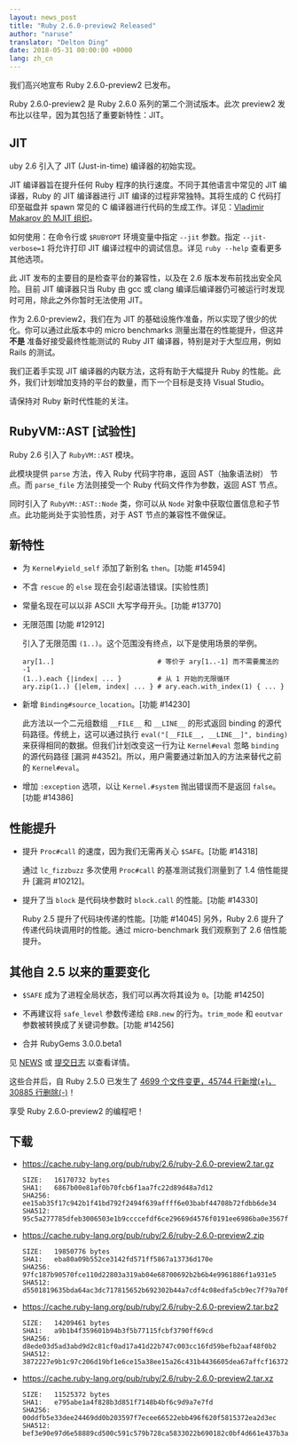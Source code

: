 ```yaml
---
layout: news_post
title: "Ruby 2.6.0-preview2 Released"
author: "naruse"
translator: "Delton Ding"
date: 2018-05-31 00:00:00 +0000
lang: zh_cn
---
```


我们高兴地宣布 Ruby 2.6.0-preview2 已发布。

Ruby 2.6.0-preview2 是 Ruby 2.6.0 系列的第二个测试版本。此次 preview2 发布比以往早，因为其包括了重要新特性：JIT。

## JIT

uby 2.6 引入了 JIT (Just-in-time) 编译器的初始实现。

JIT 编译器旨在提升任何 Ruby 程序的执行速度。不同于其他语言中常见的 JIT 编译器，Ruby 的 JIT 编译器进行 JIT 编译的过程非常独特。其将生成的 C 代码打印至磁盘并 spawn 常见的 C 编译器进行代码的生成工作。详见：[Vladimir Makarov 的 MJIT 组织](https://github.com/vnmakarov/ruby/tree/rtl_mjit_branch#mjit-organization)。

如何使用：在命令行或 `$RUBYOPT` 环境变量中指定 `--jit` 参数。指定 `--jit-verbose=1` 将允许打印 JIT 编译过程中的调试信息。详见 `ruby --help` 查看更多其他选项。

此 JIT 发布的主要目的是检查平台的兼容性，以及在 2.6 版本发布前找出安全风险。目前 JIT 编译器只当 Ruby 由 gcc 或 clang 编译后编译器仍可被运行时发现时可用，除此之外你暂时无法使用 JIT。

作为 2.6.0-preview2，我们在为 JIT 的基础设施作准备，所以实现了很少的优化。你可以通过此版本中的 micro benchmarks 测量出潜在的性能提升，但这并 **不是** 准备好接受最终性能测试的 Ruby JIT 编译器，特别是对于大型应用，例如 Rails 的测试。

我们正着手实现 JIT 编译器的内联方法，这将有助于大幅提升 Ruby 的性能。此外，我们计划增加支持的平台的数量，而下一个目标是支持 Visual Studio。

请保持对 Ruby 新时代性能的关注。

## RubyVM::AST [试验性]

Ruby 2.6 引入了 `RubyVM::AST` 模块。

此模块提供 `parse` 方法，传入 Ruby 代码字符串，返回 AST（抽象语法树） 节点。而 `parse_file` 方法则接受一个 Ruby 代码文件作为参数，返回 AST 节点。

同时引入了 `RubyVM::AST::Node` 类，你可以从 `Node` 对象中获取位置信息和子节点。此功能尚处于实验性质，对于 AST 节点的兼容性不做保证。

## 新特性

* 为 `Kernel#yield_self` 添加了新别名 `then`。[功能 #14594]

* 不含 `rescue` 的 `else` 现在会引起语法错误。[实验性质]

* 常量名现在可以以非 ASCII 大写字母开头。[功能 #13770]

* 无限范围 [功能 #12912]

  引入了无限范围 `(1..)`。这个范围没有终点，以下是使用场景的举例。

      ary[1..]                          # 等价于 ary[1..-1] 而不需要魔法的 -1
      (1..).each {|index| ... }         # 从 1 开始的无限循环
      ary.zip(1..) {|elem, index| ... } # ary.each.with_index(1) { ... }

* 新增 `Binding#source_location`。[功能 #14230]

  此方法以一个二元组数组 `__FILE__` 和 `__LINE__` 的形式返回 binding 的源代码路径。传统上，这可以通过执行 `eval("[__FILE__, __LINE__]", binding)` 来获得相同的数据。但我们计划改变这一行为让 `Kernel#eval` 忽略 `binding` 的源代码路径 [漏洞 #4352]。所以，用户需要通过新加入的方法来替代之前的 `Kernel#eval`。

* 增加 `:exception` 选项，以让 `Kernel.#system` 抛出错误而不是返回 `false`。[功能 #14386]

## 性能提升

* 提升 `Proc#call` 的速度，因为我们无需再关心 `$SAFE`。[功能 #14318]

  通过 `lc_fizzbuzz` 多次使用 `Proc#call` 的基准测试我们测量到了 1.4 倍性能提升 [漏洞 #10212]。

* 提升了当 `block` 是代码块参数时 `block.call` 的性能。[功能 #14330]

  Ruby 2.5 提升了代码块传递的性能。[功能 #14045] 另外，Ruby 2.6 提升了传递代码块调用时的性能。通过 micro-benchmark 我们观察到了 2.6 倍性能提升。

## 其他自 2.5 以来的重要变化

* `$SAFE` 成为了进程全局状态，我们可以再次将其设为 `0`。[功能 #14250]

* 不再建议将 `safe_level` 参数传递给 `ERB.new` 的行为。`trim_mode` 和 `eoutvar` 参数被转换成了关键词参数。[功能 #14256]

* 合并 RubyGems 3.0.0.beta1

见 [NEWS](https://github.com/ruby/ruby/blob/v2_6_0_preview2/NEWS) 或 [提交日志](https://github.com/ruby/ruby/compare/v2_5_0...v2_6_0_preview2) 以查看详情。

这些合并后，自 Ruby 2.5.0 已发生了 [4699 个文件变更，45744 行新增(+)，30885 行删除(-)](https://github.com/ruby/ruby/compare/v2_5_0...v2_6_0_preview2)！

享受 Ruby 2.6.0-preview2 的编程吧！

## 下载

* <https://cache.ruby-lang.org/pub/ruby/2.6/ruby-2.6.0-preview2.tar.gz>

      SIZE:   16170732 bytes
      SHA1:   6867b00e81af0b70fcb6f1aa7fc22d89d48a7d12
      SHA256: ee15ab35f17c942b1f41bd792f2494f639affff6e03babf44708b72fdbb6de34
      SHA512: 95c5a277785dfeb3006503e1b9ccccefdf6ce29669d4576f0191ee6986ba0e3567fbbed18a8d2b1f147d637434e4a3a4fdf47d84995e10ad4a354950e9092690

* <https://cache.ruby-lang.org/pub/ruby/2.6/ruby-2.6.0-preview2.zip>

      SIZE:   19850776 bytes
      SHA1:   eba80a09b552ce3142fd571ff5867a13736d170e
      SHA256: 97fc187b90570fce110d22803a319ab04e68700692b2b6b4e9961886f1a931e5
      SHA512: d5501819635bda64ac3dc717815652b692302b44a7cdf4c08edfa5cb9ec7f79a70fffc534879b316a4a9584825ed3c0948667beae2d7c313de58583931b981f4

* <https://cache.ruby-lang.org/pub/ruby/2.6/ruby-2.6.0-preview2.tar.bz2>

      SIZE:   14209461 bytes
      SHA1:   a9b1b4f359601b94b3f5b77115fcbf3790ff69cd
      SHA256: d8ede03d5ad3abd9d2c81cf0ad17a41d22b747c003cc16fd59befb2aaf48f0b2
      SHA512: 3872227e9b1c97c206d19bf1e6ce15a38ee15a26c431b4436605dea67affcf16372358984df76b35e7abaa902c15c16f533ac7af47e3031dea9451bbe459b693

* <https://cache.ruby-lang.org/pub/ruby/2.6/ruby-2.6.0-preview2.tar.xz>

      SIZE:   11525372 bytes
      SHA1:   e795abe1a4f828b3d851f7148b4bf6c9d9a7e7fd
      SHA256: 00ddfb5e33dee24469dd0b203597f7ecee66522ebb496f620f5815372ea2d3ec
      SHA512: bef3e90e97d6e58889cd500c591c579b728ca5833022b690182c0bf4d661e437b3a2ca33470dac35fcf693897819b9d7f500c0f71b707e2fcdcb0644028f2c03
